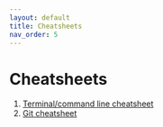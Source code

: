 ```yaml
---
layout: default
title: Cheatsheets
nav_order: 5
---
```


# Cheatsheets

1. [Terminal/command line cheatsheet](/cheatsheet-terminal.pdf)
2. [Git cheatsheet](/cheatsheet-git.pdf)